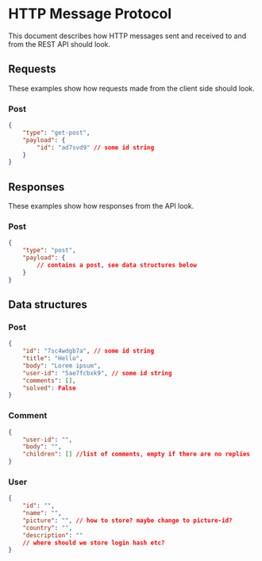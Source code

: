 # HTTP Message Protocol
This document describes how HTTP messages sent and received to and from the REST API should look.

## Requests
These examples show how requests made from the client side should look.

### Post
```json
{
	"type": "get-post",
	"payload": {
		"id": "ad7svd9" // some id string
	}
}
```

## Responses
These examples show how responses from the API look.

### Post
```json
{
	"type": "post",
	"payload": {
		// contains a post, see data structures below
	}
}
```

## Data structures
### Post
```json
{
	"id": "7sc4wdgb7a", // some id string
	"title": "Hello",
	"body": "Lorem ipsum",
	"user-id": "5ae7fcbxk9", // some id string
	"comments": [],
	"solved": False
}
```

### Comment
```json
{
	"user-id": "",
	"body": "",
	"children": [] //list of comments, empty if there are no replies
}
```

### User
```json
{
	"id": "",
	"name": "",
	"picture": "", // how to store? maybe change to picture-id?
	"country": "",
	"description": ""
	// where should we store login hash etc?
}
```

